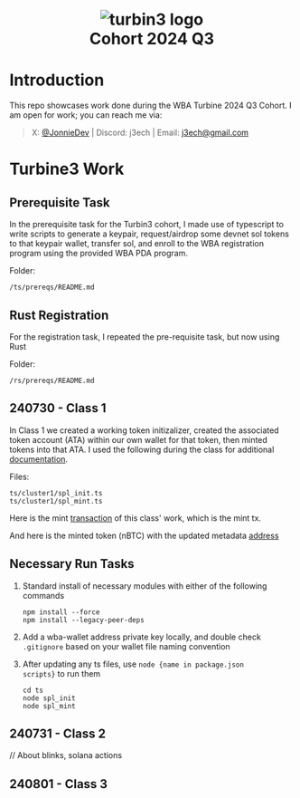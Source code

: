 <h1 align="center">
  <br>
  <img src="https://github.com/user-attachments/assets/9bc71132-0c3f-49d7-922f-9acfc636ad33" alt="turbin3 logo" />
  <br>
  Cohort 2024 Q3
  <br>
</h1>

# Introduction

This repo showcases work done during the WBA Turbine 2024 Q3 Cohort. I am open for work; you can reach me via:

> X: [@JonnieDev](https://www.x.com/Jonnie-Dev) | Discord: j3ech | Email: [j3ech@gmail.com](mailto:jtech2096@gmail.com)

# Turbine3 Work

## Prerequisite Task

In the prerequisite task for the Turbin3 cohort, I made use of typescript to write scripts to generate a keypair, request/airdrop some devnet sol tokens to that keypair wallet, transfer sol, and enroll to the WBA registration program using the provided WBA PDA program.

Folder:

    /ts/prereqs/README.md

## Rust Registration

For the registration task, I repeated the pre-requisite task, but now using Rust

Folder:

    /rs/prereqs/README.md

## 240730 - Class 1

In Class 1 we created a working token initizalizer, created the associated token account (ATA) within our own wallet for that token, then minted tokens into that ATA. I used the following during the class for additional [documentation](https://spl.solana.com/token).

Files:

    ts/cluster1/spl_init.ts
    ts/cluster1/spl_mint.ts

Here is the mint [transaction](https://explorer.solana.com/tx/ok4BNDwLAXVbkenkDgUqcJVRkgZxYshiqqspAXuGQAbcaAPA9RbxrzhQsGHJeoVyn43E9h3rTKDxhepYM1MeJEg?cluster=devnet) of this class' work, which is the mint tx.

And here is the minted token (nBTC) with the updated metadata [address](https://explorer.solana.com/address/3GacodAh6tGfod1FikZHEses31nj9g1USDjBniSiWRWW/metadata?cluster=devnet)

## Necessary Run Tasks

1.  Standard install of necessary modules with either of the following commands

        npm install --force
        npm install --legacy-peer-deps

2.  Add a wba-wallet address private key locally, and double check <code>.gitignore</code> based on your wallet file naming convention
3.  After updating any ts files, use <code>node {name in package.json scripts}</code> to run them

        cd ts
        node spl_init
        node spl_mint

## 240731 - Class 2

// About blinks, solana actions

## 240801 - Class 3
